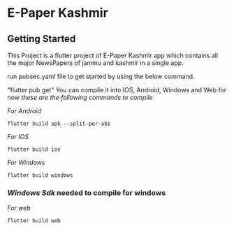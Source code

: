 
# E-Paper Kashmir

## Getting Started

This Project is a flutter project of E-Paper Kashmir app which contains all the major NewsPapers of jammu and kashmir in a single app.

run pubsec.yaml file to get started by using the below command.
<!-- code -->
"flutter pub get"
You can compile it into IOS, Android, Windows and Web for now
*these are the following commands to compile*

_For Android_

```flutter build apk --split-per-abi```

_For IOS_

```flutter build ios```

_For Windows_

```flutter build windows```
### _Windows Sdk_ needed to compile for windows

_For web_

```flutter build web```





